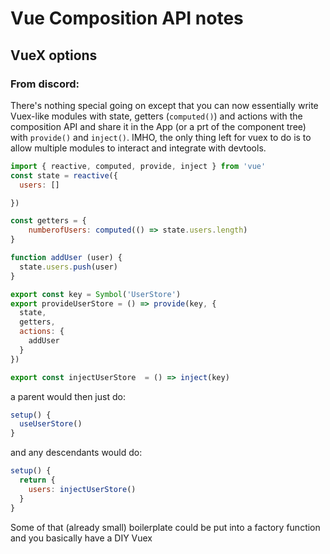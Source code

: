 # Vue Composition API notes

## VueX options

### From discord:

There's nothing special going on except that you can now essentially write Vuex-like modules with state, getters (`computed()`) and actions with the composition API and share it in the App (or a prt of the component tree) with `provide()` and `inject()`. IMHO, the only thing left for vuex to do is to allow multiple modules to interact and integrate with devtools.

```js
import { reactive, computed, provide, inject } from 'vue'
const state = reactive({
  users: []

})

const getters = {
    numberofUsers: computed(() => state.users.length)
}

function addUser (user) {
  state.users.push(user)
}

export const key = Symbol('UserStore')
export provideUserStore = () => provide(key, {
  state,
  getters,
  actions: {
    addUser
  }
})

export const injectUserStore  = () => inject(key)
```

a parent would then just do:

```js
setup() {
  useUserStore()
}
```

and any descendants would do:

```js
setup() {
  return {
    users: injectUserStore()
  }
}
```

Some of that (already small) boilerplate could be put into a factory function and you basically have a DIY Vuex
